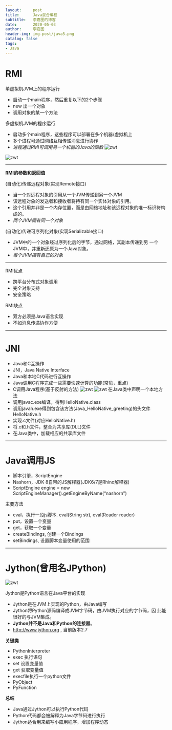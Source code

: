 ```yaml
---
layout:     post
title:      Java混合编程
subtitle:   李嘉图的博客
date:       2020-05-03
author:     李嘉图
header-img: img-post/java5.png
catalog: false
tags:
- Java
---
```

# RMI
单虚拟机JVM上的程序运行
- 启动一个main程序，然后重复以下的2个步骤
- new 出一个对象
- 调用对象的某一个方法

多虚拟机JVM的程序运行
- 启动多个main程序，这些程序可以部署在多个机器/虚拟机上
- 多个进程可通过网络互相传递消息进行协作
- *进程通过RMI可调用另一个机器的Java的函数*
![zwt]({{site.baseurl}}/img-post/java5.png)

![zwt]({{site.baseurl}}/img-post/java6.png)

---
**RMI的参数和返回值**

(自动化)传递远程对象(实现Remote接口)
- 当一个对远程对象的引用从一个JVM传递到另一个JVM
- 该远程对象的发送者和接收者将持有同一个实体对象的引用。
- 这个引用并非是一个内存位置，而是由网络地址和该远程对象的唯一标识符构成的。
- *两个JVM拥有同一个对象*

(自动化)传递可序列化对象(实现Serializable接口)
- JVM中的一个对象经过序列化后的字节，通过网络，其副本传递到另
一个JVM中，并重新还原为一个Java对象。
- *每个JVM拥有自己的对象*

---
RMI优点
- 跨平台分布式对象调用
- 完全对象支持
- 安全策略

RMI缺点
- 双方必须是Java语言实现
- 不如消息传递协作方便

---
# JNI
- Java和C互操作
- JNI，Java Native Interface
- Java和本地C代码进行互操作
- Java调用C程序完成一些需要快速计算的功能(常见，重点)
- C调用Java程序(基于反射的方法)
![zwt]({{site.baseurl}}/img-post/java7.png)
![zwt]({{site.baseurl}}/img-post/java8.png)
在Java类中声明一个本地方法
- 调用javac.exe编译，得到HelloNative.class
- 调用javah.exe得到包含该方法(Java_HelloNative_greeting)的头文件
HelloNative.h
- 实现.c文件(对应HelloNative.h)
- 将.c和.h文件，整合为共享库(DLL)文件
- 在Java类中，加载相应的共享库文件

---
# Java调用JS
- 脚本引擎，ScriptEngine
- Nashorn，JDK 8自带的JS解释器(JDK6/7是Rhino解释器) 
- ScriptEngine engine = new 
ScriptEngineManager().getEngineByName(“nashorn”)

主要方法
- eval，执行一段js脚本. eval(String str), eval(Reader reader)
- put，设置一个变量
- get，获取一个变量
- createBindings, 创建一个Bindings
- setBindings, 设置脚本变量使用的范围

---
# Jython(曾用名JPython)
![zwt]({{site.baseurl}}/img-post/java9.png)

Jython是Python语言在Java平台的实现
- Jython是在JVM上实现的Python，由Java编写
- Jython将Python源码编译成JVM字节码，由JVM执行对应的字节码，因
此能很好的与JVM集成。
- **Jython并不是Java和Python的连接器**。 
- http://www.jython.org , 当前版本2.7


**关键类**
- PythonInterpreter
- exec 执行语句
- set 设置变量值
- get 获取变量值
- execfile执行一个python文件
- PyObject
- PyFunction


**总结** 
- Java通过Jython可以执行Python代码
- Python代码都会被解释为Java字节码进行执行
- Jython适合用来编写小应用程序，增加程序动态
